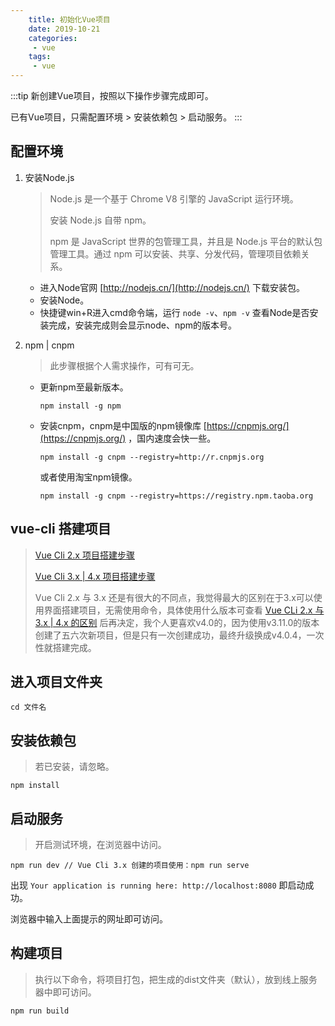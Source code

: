 ```yaml
---
    title: 初始化Vue项目
    date: 2019-10-21
    categories:
     - vue
    tags:
     - vue
---
```


:::tip
新创建Vue项目，按照以下操作步骤完成即可。

已有Vue项目，只需配置环境 > 安装依赖包 > 启动服务。
:::

## 配置环境

1. 安装Node.js

    > Node.js 是一个基于 Chrome V8 引擎的 JavaScript 运行环境。
    >
    > 安装 Node.js 自带 npm。
    >
    > npm 是 JavaScript 世界的包管理工具，并且是 Node.js 平台的默认包管理工具。通过 npm 可以安装、共享、分发代码，管理项目依赖关系。

    - 进入Node官网 [http://nodejs.cn/](http://nodejs.cn/) 下载安装包。
    - 安装Node。
    - 快捷键win+R进入cmd命令端，运行 `node -v`、`npm -v` 查看Node是否安装完成，安装完成则会显示node、npm的版本号。
1. npm | cnpm

    > 此步骤根据个人需求操作，可有可无。

    - 更新npm至最新版本。
    
        ```
        npm install -g npm
        ```
    - 安装cnpm，cnpm是中国版的npm镜像库 [https://cnpmjs.org/](https://cnpmjs.org/) ，国内速度会快一些。

        ```
        npm install -g cnpm --registry=http://r.cnpmjs.org
        ```

        或者使用淘宝npm镜像。

        ```
        npm install -g cnpm --registry=https://registry.npm.taoba.org
        ```

## vue-cli 搭建项目

> [Vue Cli 2.x 项目搭建步骤](vue-cli-2.md)
>
> [Vue Cli 3.x | 4.x 项目搭建步骤](vue-cli-3-4.md)
>
> Vue Cli 2.x 与 3.x 还是有很大的不同点，我觉得最大的区别在于3.x可以使用界面搭建项目，无需使用命令，具体使用什么版本可查看 [Vue CLi 2.x 与 3.x | 4.x 的区别](vue-cli-2-4.md) 后再决定，我个人更喜欢v4.0的，因为使用v3.11.0的版本创建了五六次新项目，但是只有一次创建成功，最终升级换成v4.0.4，一次性就搭建完成。

## 进入项目文件夹

```
cd 文件名
```

## 安装依赖包

> 若已安装，请忽略。

```
npm install
```
## 启动服务

> 开启测试环境，在浏览器中访问。

```
npm run dev // Vue Cli 3.x 创建的项目使用：npm run serve
```
出现 `Your application is running here: http://localhost:8080` 即启动成功。

浏览器中输入上面提示的网址即可访问。


## 构建项目

> 执行以下命令，将项目打包，把生成的dist文件夹（默认），放到线上服务器中即可访问。

```
npm run build
```
